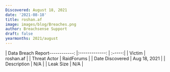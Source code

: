 ```yaml
---
Discovered: August 18, 2021
date: '2021-08-18'
title: roshan.af
image: images/blog/Breaches.png
author: Breachsense Support
draft: false
yearmonths: 2021/august
---
```


| Data Breach Report------------:   |:-------------:    | :-----:|
| Victim    | roshan.af      | 
| Threat Actor    | RaidForums      | 
| Date Discovered    | Aug 18, 2021      | 
| Description    | N/A      | 
| Leak Size    | N/A      | 


